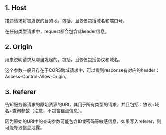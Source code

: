 ## 1. Host
描述请求将被发送的目的地，包括，且仅仅包括域名和端口号。

在任何类型请求中，request都会包含此header信息。

## 2. Origin
用来说明请求从哪里发起的，包括，且仅仅包括协议和域名。

这个参数一般只存在于CORS跨域请求中，可以看到response有对应的header：Access-Control-Allow-Origin。

## 3. Referer
告知服务器请求的原始资源的URI，其用于所有类型的请求，并且包括：协议+域名+查询参数（注意，不包含锚点信息）。

因为原始的URI中的查询参数可能包含ID或密码等敏感信息，如果写入referer，则可能导致信息泄露。
